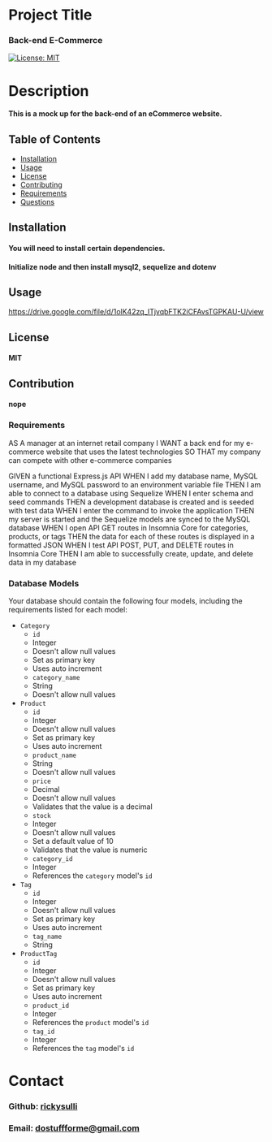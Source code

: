 


# Project Title
### Back-end E-Commerce


[![License: MIT](https://img.shields.io/badge/License-MIT-yellow.svg)](https://opensource.org/licenses/MIT)

# Description
#### This is a mock up for the back-end of an eCommerce website. 

## Table of Contents
* [Installation](#Installation)
* [Usage](#Usage)
* [License](#License)
* [Contributing](#Contribution)
* [Requirements](#Requirements)
* [Questions](#Contact)

## Installation
#### You will need to install certain dependencies.  
#### Initialize node and then install mysql2, sequelize and dotenv

## Usage
https://drive.google.com/file/d/1olK42zq_ITjvqbFTK2iCFAvsTGPKAU-U/view


## License
#### MIT

## Contribution
#### nope

### Requirements
AS A manager at an internet retail company
I WANT a back end for my e-commerce website that uses the latest technologies
SO THAT my company can compete with other e-commerce companies

GIVEN a functional Express.js API
WHEN I add my database name, MySQL username, and MySQL password to an environment variable file
THEN I am able to connect to a database using Sequelize
WHEN I enter schema and seed commands
THEN a development database is created and is seeded with test data
WHEN I enter the command to invoke the application
THEN my server is started and the Sequelize models are synced to the MySQL database
WHEN I open API GET routes in Insomnia Core for categories, products, or tags
THEN the data for each of these routes is displayed in a formatted JSON
WHEN I test API POST, PUT, and DELETE routes in Insomnia Core
THEN I am able to successfully create, update, and delete data in my database

### Database Models

Your database should contain the following four models, including the requirements listed for each model:

- `Category`
  - `id`
  - Integer
  - Doesn't allow null values
  - Set as primary key
  - Uses auto increment
  - `category_name`
  - String
  - Doesn't allow null values
- `Product`
  - `id`
  - Integer
  - Doesn't allow null values
  - Set as primary key
  - Uses auto increment
  - `product_name`
  - String
  - Doesn't allow null values
  - `price`
  - Decimal
  - Doesn't allow null values
  - Validates that the value is a decimal
  - `stock`
  - Integer
  - Doesn't allow null values
  - Set a default value of 10
  - Validates that the value is numeric
  - `category_id`
  - Integer
  - References the `category` model's `id`
- `Tag`
  - `id`
  - Integer
  - Doesn't allow null values
  - Set as primary key
  - Uses auto increment
  - `tag_name`
  - String
- `ProductTag`
  - `id`
  - Integer
  - Doesn't allow null values
  - Set as primary key
  - Uses auto increment
  - `product_id`
  - Integer
  - References the `product` model's `id`
  - `tag_id`
  - Integer
  - References the `tag` model's `id`


# Contact 
### Github: [rickysulli](http://github.com/rickysulli)
### Email: dostuffforme@gmail.com
  

